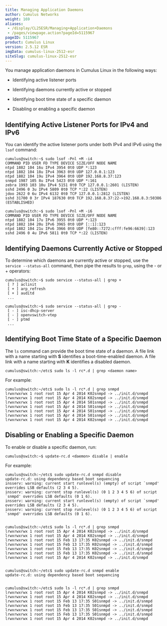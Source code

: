 ```yaml
---
title: Managing Application Daemons
author: Cumulus Networks
weight: 169
aliases:
 - /display/CL25ESR/Managing+Application+Daemons
 - /pages/viewpage.action?pageId=5115967
pageID: 5115967
product: Cumulus Linux
version: 2.5.12 ESR
imgData: cumulus-linux-2512-esr
siteSlug: cumulus-linux-2512-esr
---
```

You manage application daemons in Cumulus Linux in the following ways:

  - Identifying active listener ports

  - Identifying daemons currently active or stopped

  - Identifying boot time state of a specific daemon

  - Disabling or enabling a specific daemon

## <span>Identifying Active Listener Ports for IPv4 and IPv6</span>

You can identify the active listener ports under both IPv4 and IPv6
using the `lsof` command:

    cumulus@switch:~$ sudo lsof -Pnl +M -i4
    COMMAND PID USER FD TYPE DEVICE SIZE/OFF NODE NAME
    ntpd 1882 104 16u IPv4 3954 0t0 UDP *:123
    ntpd 1882 104 18u IPv4 3963 0t0 UDP 127.0.0.1:123
    ntpd 1882 104 19u IPv4 3964 0t0 UDP 192.168.8.37:123
    snmpd 1987 105 8u IPv4 5423 0t0 UDP *:161
    zebra 1993 103 10u IPv4 5151 0t0 TCP 127.0.0.1:2601 (LISTEN)
    sshd 2496 0 3u IPv4 5809 0t0 TCP *:22 (LISTEN)
    jdoo 2622 0 6u IPv4 6132 0t0 TCP 127.0.0.1:2812 (LISTEN)
    sshd 31700 0 3r IPv4 187630 0t0 TCP 192.168.8.37:22->192.168.8.3:50386 (ESTABLISHED)
    
    cumulus@switch:~$ sudo lsof -Pnl +M -i6
    COMMAND PID USER FD TYPE DEVICE SIZE/OFF NODE NAME
    ntpd 1882 104 17u IPv6 3955 0t0 UDP *:123
    ntpd 1882 104 20u IPv6 3965 0t0 UDP [::1]:123
    ntpd 1882 104 21u IPv6 3966 0t0 UDP [fe80::7272:cfff:fe96:6639]:123
    sshd 2496 0 4u IPv6 5811 0t0 TCP *:22 (LISTEN)

## <span>Identifying Daemons Currently Active or Stopped</span>

To determine which daemons are currently active or stopped, use the
`service --status-all` command, then pipe the results to `grep`, using
the - or + operators:

    cumulus@switch:~$ sudo service --status-all | grep +
     [ ? ] aclinit
     [ + ] arp_refresh
     [ + ] auditd
     ...
    
    cumulus@switch:~$ sudo service --status-all | grep -
     [ - ] isc-dhcp-server
     [ - ] openvswitch-vtep
     [ - ] ptmd
     ...

## <span>Identifying Boot Time State of a Specific Daemon</span>

The `ls` command can provide the boot time state of a daemon. A file
link with a name starting with **S** identifies a boot-time-enabled
daemon. A file link with a name starting with **K** identifies a
disabled daemon.

    cumulus@switch:~/etc$ sudo ls -l rc*.d | grep <daemon name>

For example:

    cumulus@switch:~/etc$ sudo ls -l rc*.d | grep snmpd
    lrwxrwxrwx 1 root root 15 Apr 4 2014 K02snmpd -> ../init.d/snmpd
    lrwxrwxrwx 1 root root 15 Apr 4 2014 K02snmpd -> ../init.d/snmpd
    lrwxrwxrwx 1 root root 15 Apr 4 2014 S01snmpd -> ../init.d/snmpd
    lrwxrwxrwx 1 root root 15 Apr 4 2014 S01snmpd -> ../init.d/snmpd
    lrwxrwxrwx 1 root root 15 Apr 4 2014 S01snmpd -> ../init.d/snmpd
    lrwxrwxrwx 1 root root 15 Apr 4 2014 S01snmpd -> ../init.d/snmpd
    lrwxrwxrwx 1 root root 15 Apr 4 2014 K02snmpd -> ../init.d/snmpd

## <span>Disabling or Enabling a Specific Daemon</span>

To enable or disable a specific daemon, run:

    cumulus@switch:~$ update-rc.d <daemon> disable | enable

For example:

    cumulus@switch:~/etc$ sudo update-rc.d snmpd disable
    update-rc.d: using dependency based boot sequencing
    insserv: warning: current start runlevel(s) (empty) of script `snmpd' overrides LSB defaults (2 3 4 5).
    insserv: warning: current stop runlevel(s) (0 1 2 3 4 5 6) of script `snmpd' overrides LSB defaults (0 1 6).
    insserv: warning: current start runlevel(s) (empty) of script `snmpd' overrides LSB defaults (2 3 4 5).
    insserv: warning: current stop runlevel(s) (0 1 2 3 4 5 6) of script `snmpd' overrides LSB defaults (0 1 6).
    
    
    cumulus@switch:~/etc$ sudo ls -l rc*.d | grep snmpd
    lrwxrwxrwx 1 root root 15 Apr 4 2014 K02snmpd -> ../init.d/snmpd
    lrwxrwxrwx 1 root root 15 Apr 4 2014 K02snmpd -> ../init.d/snmpd
    lrwxrwxrwx 1 root root 15 Feb 13 17:35 K02snmpd -> ../init.d/snmpd
    lrwxrwxrwx 1 root root 15 Feb 13 17:35 K02snmpd -> ../init.d/snmpd
    lrwxrwxrwx 1 root root 15 Feb 13 17:35 K02snmpd -> ../init.d/snmpd
    lrwxrwxrwx 1 root root 15 Feb 13 17:35 K02snmpd -> ../init.d/snmpd
    lrwxrwxrwx 1 root root 15 Apr 4 2014 K02snmpd -> ../init.d/snmpd
    
    
    cumulus@switch:~/etc$ sudo update-rc.d snmpd enable
    update-rc.d: using dependency based boot sequencing
    
    
    cumulus@switch:~/etc$ sudo ls -l rc*.d | grep snmpd
    lrwxrwxrwx 1 root root 15 Apr 4 2014 K02snmpd -> ../init.d/snmpd
    lrwxrwxrwx 1 root root 15 Apr 4 2014 K02snmpd -> ../init.d/snmpd
    lrwxrwxrwx 1 root root 15 Feb 13 17:35 S01snmpd -> ../init.d/snmpd
    lrwxrwxrwx 1 root root 15 Feb 13 17:35 S01snmpd -> ../init.d/snmpd
    lrwxrwxrwx 1 root root 15 Feb 13 17:35 S01snmpd -> ../init.d/snmpd
    lrwxrwxrwx 1 root root 15 Feb 13 17:35 S01snmpd -> ../init.d/snmpd
    lrwxrwxrwx 1 root root 15 Apr 4 2014 K02snmpd -> ../init.d/snmpd
